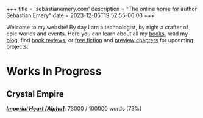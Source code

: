 +++
title = 'sebastianemery.com'
description = "The online home for author Sebastian Emery"
date = 2023-12-05T19:52:55-06:00
+++

Welcome to my website! By day I am a technologist, by night a crafter of epic worlds and events. Here you can learn about all my [books](/books/), read my [blog](/posts/), find [book reviews](/tags/book-review/), or [free fiction](/tags/free-fiction/) and [preview chapters](/tags/preview-chapter/) for upcoming projects.

# Works In Progress

## Crystal Empire

***[Imperial Heart [Alpha]](/books/crystal-empire-2/)***: 73000 / 100000 words (73%)